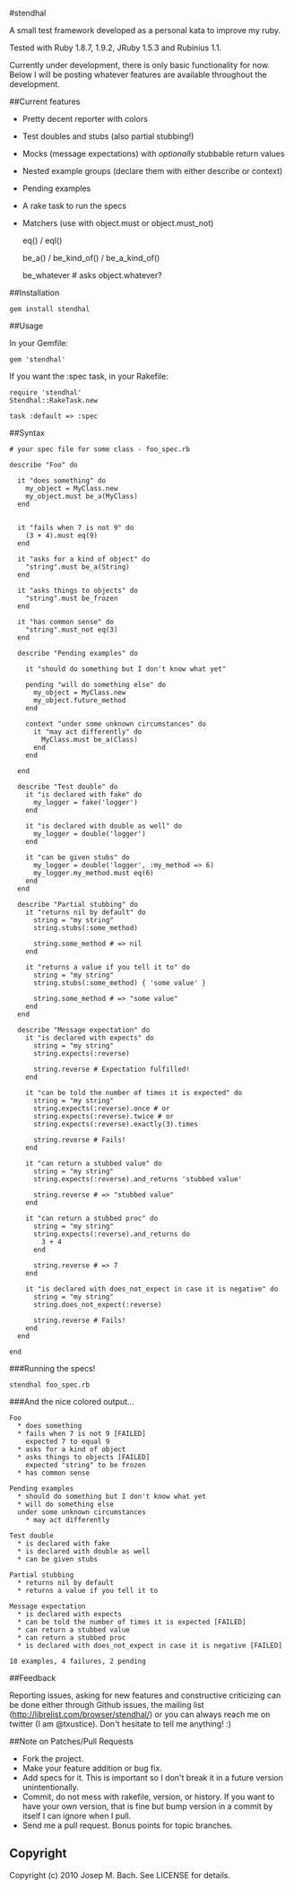 #stendhal

A small test framework developed as a personal kata to improve my ruby.

Tested with Ruby 1.8.7, 1.9.2, JRuby 1.5.3 and Rubinius 1.1.

Currently under development, there is only basic functionality for now.
Below I will be posting whatever features are available throughout the
development.

##Current features

* Pretty decent reporter with colors
* Test doubles and stubs (also partial stubbing!)
* Mocks (message expectations) with _optionally_ stubbable return values
* Nested example groups (declare them with either describe or context)
* Pending examples
* A rake task to run the specs
* Matchers (use with object.must or object.must_not)

    eq() / eql()

    be_a() / be_kind_of() / be_a_kind_of()

    be_whatever # asks object.whatever?


##Installation

    gem install stendhal

##Usage

In your Gemfile:

    gem 'stendhal'

If you want the :spec task, in your Rakefile:

    require 'stendhal'
    Stendhal::RakeTask.new

    task :default => :spec

##Syntax

    # your spec file for some class - foo_spec.rb

    describe "Foo" do

      it "does something" do
        my_object = MyClass.new
        my_object.must be_a(MyClass) 
      end

      
      it "fails when 7 is not 9" do
        (3 + 4).must eq(9)
      end

      it "asks for a kind of object" do
        "string".must be_a(String)
      end

      it "asks things to objects" do
        "string".must be_frozen
      end

      it "has common sense" do
        "string".must_not eq(3)
      end

      describe "Pending examples" do

        it "should do something but I don't know what yet"

        pending "will do something else" do
          my_object = MyClass.new
          my_object.future_method
        end

        context "under some unknown circumstances" do
          it "may act differently" do
            MyClass.must be_a(Class)
          end
        end

      end

      describe "Test double" do
        it "is declared with fake" do
          my_logger = fake('logger')
        end

        it "is declared with double as well" do
          my_logger = double('logger')
        end

        it "can be given stubs" do
          my_logger = double('logger', :my_method => 6)
          my_logger.my_method.must eq(6)
        end
      end

      describe "Partial stubbing" do
        it "returns nil by default" do
          string = "my string"
          string.stubs(:some_method)

          string.some_method # => nil
        end

        it "returns a value if you tell it to" do
          string = "my string"
          string.stubs(:some_method) { 'some value' }

          string.some_method # => "some value"
        end
      end

      describe "Message expectation" do
        it "is declared with expects" do
          string = "my string"
          string.expects(:reverse)

          string.reverse # Expectation fulfilled!
        end

        it "can be told the number of times it is expected" do
          string = "my string"
          string.expects(:reverse).once # or
          string.expects(:reverse).twice # or
          string.expects(:reverse).exactly(3).times

          string.reverse # Fails!
        end

        it "can return a stubbed value" do
          string = "my string"
          string.expects(:reverse).and_returns 'stubbed value'

          string.reverse # => "stubbed value"
        end

        it "can return a stubbed proc" do
          string = "my string"
          string.expects(:reverse).and_returns do
            3 + 4
          end

          string.reverse # => 7
        end

        it "is declared with does_not_expect in case it is negative" do
          string = "my string"
          string.does_not_expect(:reverse)

          string.reverse # Fails!
        end
      end

    end

###Running the specs!

    stendhal foo_spec.rb

###And the nice colored output...

    Foo
      * does something
      * fails when 7 is not 9 [FAILED]
        expected 7 to equal 9
      * asks for a kind of object
      * asks things to objects [FAILED]
        expected "string" to be frozen
      * has common sense

    Pending examples
      * should do something but I don't know what yet
      * will do something else
      under some unknown circumstances
        * may act differently

    Test double
      * is declared with fake
      * is declared with double as well
      * can be given stubs
    
    Partial stubbing
      * returns nil by default
      * returns a value if you tell it to

    Message expectation
      * is declared with expects
      * can be told the number of times it is expected [FAILED]
      * can return a stubbed value
      * can return a stubbed proc
      * is declared with does_not_expect in case it is negative [FAILED]

    18 examples, 4 failures, 2 pending

##Feedback

Reporting issues, asking for new features and constructive criticizing can be
done either through Github issues, the mailing list
(http://librelist.com/browser/stendhal/) or you can always reach me on twitter
(I am @txustice). Don't hesitate to tell me anything! :)

##Note on Patches/Pull Requests
 
* Fork the project.
* Make your feature addition or bug fix.
* Add specs for it. This is important so I don't break it in a
  future version unintentionally.
* Commit, do not mess with rakefile, version, or history.
  If you want to have your own version, that is fine but bump version
  in a commit by itself I can ignore when I pull.
* Send me a pull request. Bonus points for topic branches.

## Copyright

Copyright (c) 2010 Josep M. Bach. See LICENSE for details.
